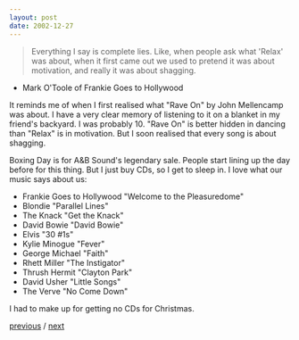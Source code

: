 ```yaml
---
layout: post
date: 2002-12-27
---
```


>Everything I say is complete lies. Like, when people ask what 'Relax' was about, when it first came out we used to pretend it was about motivation, and really it was about shagging.
- Mark O'Toole of Frankie Goes to Hollywood 

It reminds me of when I first realised what "Rave On" by John Mellencamp was about. I have a very clear memory of listening to it on a blanket in my friend's backyard. I was probably 10. "Rave On" is better hidden in dancing than "Relax" is in motivation. But I soon realised that every song is about shagging. 

Boxing Day is for A&B Sound's legendary sale. People start lining up the day before for this thing. But I just buy CDs, so I get to sleep in. I love what our music says about us: 
- Frankie Goes to Hollywood "Welcome to the Pleasuredome" 
- Blondie "Parallel Lines" 
- The Knack "Get the Knack" 
- David Bowie "David Bowie" 
- Elvis "30 #1s" 
- Kylie Minogue "Fever" 
- George Michael "Faith" 
- Rhett Miller "The Instigator" 
- Thrush Hermit "Clayton Park" 
- David Usher "Little Songs" 
- The Verve "No Come Down" 

I had to make up for getting no CDs for Christmas.

<a href="{{page.previous.url}}">previous</a> / <a href="{{page.next.url}}">next</a>
